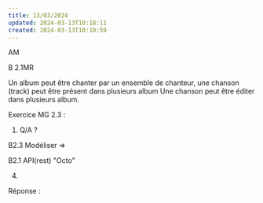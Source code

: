```yaml
---
title: 13/03/2024
updated: 2024-03-13T10:18:11
created: 2024-03-13T10:10:59
---
```


AM

B 2.1MR

Un album peut être chanter par un ensemble de chanteur, une chanson (track) peut être présent dans plusieurs album
Une chanson peut être éditer dans plusieurs album.

Exercice MG 2.3 :

1.  Q/A ?

B2.3 Modéliser =\>

B2.1 API(rest) "Octo"

4.  

Réponse :

